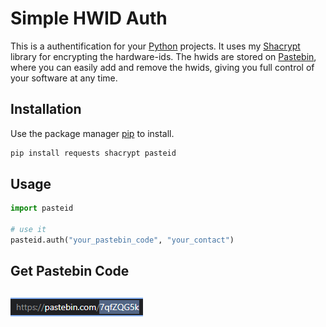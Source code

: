 # Simple HWID Auth

This is a authentification for your [Python](https://www.python.org/) projects. It uses my [Shacrypt](https://github.com/64biit/sha256-encryption) library for encrypting the hardware-ids. The hwids are stored on [Pastebin](https://pastebin.com), where you can easily add and remove the hwids, giving you full control of your software at any time.

## Installation

Use the package manager [pip](https://pip.pypa.io/en/stable/) to install.

```bash
pip install requests shacrypt pasteid
```

## Usage

```python
import pasteid

# use it
pasteid.auth("your_pastebin_code", "your_contact")
```

## Get Pastebin Code
![alt](https://raw.githubusercontent.com/64biit/hwid-auth/main/pastebin.png)
---
